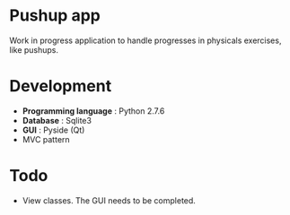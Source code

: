 # Pushup app
Work in progress application to handle progresses in physicals exercises, like pushups.

# Development 
- __Programming language__ : Python 2.7.6
- __Database__ : Sqlite3 
- __GUI__ : Pyside (Qt)
- MVC pattern

# Todo 
- View classes. The GUI needs to be completed.
